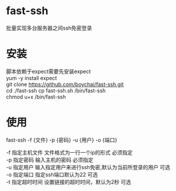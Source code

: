 # fast-ssh

批量实现多台服务器之间ssh免密登录

# 安装

脚本依赖于expect需要先安装expect  
yum -y install expect  
git clone https://github.com/boychai/fast-ssh.git  
cd ./fast-ssh
cp fast-ssh.sh /bin/fast-ssh  
chmod u+x /bin/fast-ssh

# 使用

fast-ssh -f {文件} -p {密码} -u {用户} -o {端口}  

-f  指定主机文件 文件格式为一行一个ip的形式                         必须指定  
-p  指定密码     输入主机的密码                                    必须指定  
-u  指定用户     输入指定用户来进行ssh免密,默认为当前所登录的用户    可选  
-o  指定端口     指定ssh端口默认为22                               可选  
-t  指定超时时间 设置链接的超时时间，默认为2秒                      可选  
